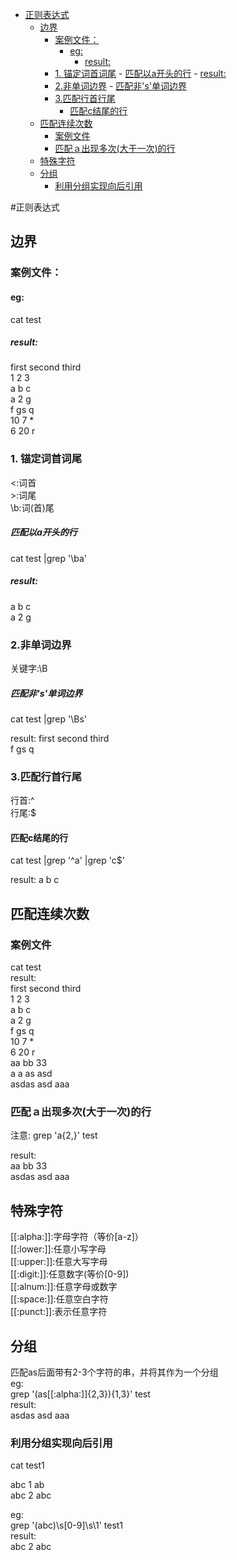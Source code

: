<!-- TOC depthFrom:1 depthTo:6 withLinks:1 updateOnSave:1 orderedList:0 -->

- [正则表达式](#正则表达式)
	- [边界](#边界)
		- [案例文件：](#案例文件)
			- [eg:](#eg)
				- [result:](#result)
		- [1. 锚定词首词尾](#1-锚定词首词尾)
				- [匹配以a开头的行](#匹配以a开头的行)
				- [result:](#result)
		- [2.非单词边界](#2非单词边界)
				- [匹配非's'单词边界](#匹配非s单词边界)
		- [3.匹配行首行尾](#3匹配行首行尾)
			- [匹配c结尾的行](#匹配c结尾的行)
	- [匹配连续次数](#匹配连续次数)
		- [案例文件](#案例文件)
		- [匹配ａ出现多次(大于一次)的行](#匹配出现多次大于一次的行)
	- [特殊字符](#特殊字符)
	- [分组](#分组)
		- [利用分组实现向后引用](#利用分组实现向后引用)

<!-- /TOC -->
#正则表达式

## 边界
### 案例文件：
#### eg:
cat test  
##### result:  
first second third  
1 2 3  
a b c  
a 2 g  
f gs q  
10 7 *  
6 20 r  

### 1. 锚定词首词尾  
\<:词首  
\>:词尾  
\b:词(首)尾   

##### 匹配以a开头的行
cat test |grep '\ba'  

##### result:
a b c  
a 2 g

### 2.非单词边界
关键字:\B  

##### 匹配非's'单词边界
cat test |grep '\Bs'  

result:
first second third  
f gs q  

### 3.匹配行首行尾  
行首:^  
行尾:$  

#### 匹配c结尾的行  
cat test |grep '^a' |grep 'c$'

result:
a b c

## 匹配连续次数  
### 案例文件　　
cat test  
result:  
first second third  
1 2 3  
a b c  
a 2 g  
f gs q  
10 7 *  
6 20 r  
aa bb 33  
a a as asd  
asdas asd  aaa    

### 匹配ａ出现多次(大于一次)的行　　
注意:
grep 'a\{2,\}' test  

result:  
aa bb 33  
asdas asd  aaa  


## 特殊字符  
[[:alpha:]]:字母字符（等价[a-z]）  
[[:lower:]]:任意小写字母  
[[:upper:]]:任意大写字母  
[[:digit:]]:任意数字(等价[0-9])     
[[:alnum:]]:任意字母或数字  
[[:space:]]:任意空白字符  
[[:punct:]]:表示任意字符

[abc]:表示匹配abc任一字符
[^abc]:表示匹配abc之外的单个字符

## 分组  
匹配as后面带有2-3个字符的串，并将其作为一个分组  
eg:  
grep '\(as[[:alpha:]]\{2,3\}\)\{1,3\}' test   
result:  
asdas asd  aaa  

### 利用分组实现向后引用  
cat test1

abc 1 ab  
abc 2 abc

eg:  
grep '\(abc\)\s[0-9]\s\1' test1  
result:  
abc 2 abc  

